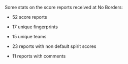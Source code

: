Some stats on the score reports received at No Borders:

* 52 score reports

* 17 unique fingerprints

* 15 unique teams

* 23 reports with non default spirit scores

* 11 reports with comments
